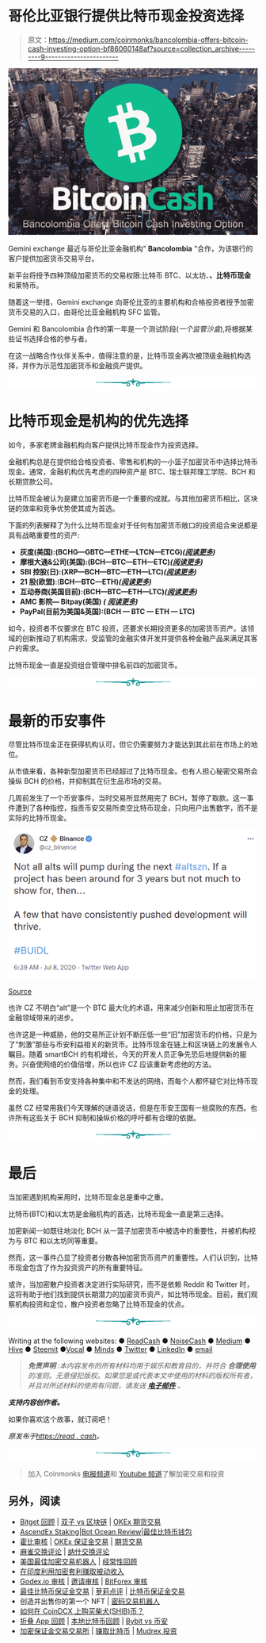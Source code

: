 # 哥伦比亚银行提供比特币现金投资选择

> 原文：<https://medium.com/coinmonks/bancolombia-offers-bitcoin-cash-investing-option-bf86060148af?source=collection_archive---------9----------------------->

![](img/9d7a61095e5a529927bc6e14fa3b0ed0.png)

Gemini exchange 最近与哥伦比亚金融机构" **Bancolombia** "合作，为该银行的客户提供加密货币交易平台。

新平台将授予四种顶级加密货币的交易权限:比特币 BTC、以太坊、**、比特币现金**和莱特币。

随着这一举措，Gemini exchange 向哥伦比亚的主要机构和合格投资者授予加密货币交易的入口，由哥伦比亚金融机构 SFC 监管。

Gemini 和 Bancolombia 合作的第一年是一个测试阶段(*一个监管沙盒*),将根据某些证书选择合格的参与者。

在这一战略合作伙伴关系中，值得注意的是，比特币现金再次被顶级金融机构选择，并作为示范性加密货币和金融资产提供。

![](img/f45130952a53784172d47cb34123d59a.png)

# 比特币现金是机构的优先选择

如今，多家老牌金融机构向客户提供比特币现金作为投资选择。

金融机构总是在提供给合格投资者、零售和机构的一小篮子加密货币中选择比特币现金。通常，金融机构优先考虑的四种资产是 BTC、瑞士联邦理工学院、BCH 和长期贷款公司。

比特币现金被认为是建立加密货币是一个重要的成就。与其他加密货币相比，区块链的效率和竞争优势使其成为首选。

下面的列表解释了为什么比特币现金对于任何有加密货币敞口的投资组合来说都是具有战略重要性的资产:

*   **灰度(美国):(BCHG—GBTC—ETHE—LTCN—ETCG)*(***[***阅读更多***](https://read.cash/@Pantera/grayscales-bitcoin-cash-trust-to-become-sec-reporting-company-84ac9c2c)***)***
*   **摩根大通&公司(美国):(BCH—BTC—ETH—ETC)*(***[***阅读更多***](https://read.cash/@Pantera/jpmorgan-allows-access-to-retail-investing-in-bitcoin-cash-c82844b4)***)***
*   **SBI 控股(日):(XRP—BCH—BTC—ETH—LTC)*(***[***阅读更多***](https://read.cash/@Pantera/bitcoin-cash-was-selected-by-sbi-bank-for-the-first-crypto-fund-in-japan-049ea9b7)***)***
*   **21 股(欧盟)**:(**BCH—BTC—ETH)*(***[***阅读更多***](https://read.cash/@Pantera/bitcoin-cash-etp-in-europe-abch-01effa54)***)***
*   **互动券商(美国目前):(BCH—BTC—ETH—LTC)*(***[***阅读更多***](https://read.cash/@Pantera/this-350-billion-fund-is-now-offering-bitcoin-cash-trading-f70f44e1)***)***
*   **AMC 影院— Bitpay(美国) *(*** [***阅读更多***](https://read.cash/@Pantera/amc-theaters-announced-bitcoin-cash-as-a-payment-method-1136eed0)***)***
*   **PayPal(目前为美国&英国):(BCH — BTC — ETH — LTC)**

如今，投资者不仅要求在 BTC 投资，还要求长期投资更多的加密货币资产。该领域的创新推动了机构需求，受监管的金融实体开发并提供各种金融产品来满足其客户的需求。

比特币现金一直是投资组合管理中排名前四的加密货币。

![](img/f45130952a53784172d47cb34123d59a.png)

# 最新的币安事件

尽管比特币现金正在获得机构认可，但它仍需要努力才能达到其此前在市场上的地位。

从市值来看，各种新型加密货币已经超过了比特币现金。也有人担心秘密交易所会操纵 BCH 的价格，并抑制其在衍生品市场的交易。

几周前发生了一个币安事件，当时交易所显然用完了 BCH，暂停了取款。这一事件遭到了各种指控，指责币安交易所卖空比特币现金，只向用户出售数字，而不是实际的比特币现金。

![](img/9edec488f2a1060f915db3a32d0e3a21.png)

[Source](https://twitter.com/cz_binance/status/1280708000928296960)

也许 CZ 不明白“alt”是一个 BTC 最大化的术语，用来减少创新和阻止加密货币在金融领域带来的进步。

也许这是一种威胁，他的交易所正计划不断压低一些“旧”加密货币的价格，只是为了“刺激”那些与币安利益相关的新货币。比特币现金在链上和区块链上的发展令人瞩目。随着 smartBCH 的有机增长，今天的开发人员正争先恐后地提供新的服务。兴奋使网络的价值倍增，所以也许 CZ 应该重新考虑他的方法。

然而，我们看到币安支持各种集中和不发达的网络，而每个人都怀疑它对比特币现金的处理。

虽然 CZ 经常用我们今天理解的谜语说话，但是在币安王国有一些腐败的东西。也许所有这些关于 BCH 抑制和操纵价格的呼吁都有合理的依据。

![](img/f45130952a53784172d47cb34123d59a.png)

# 最后

当加密遇到机构采用时，比特币现金总是重中之重。

比特币(BTC)和以太坊是金融机构的首选，比特币现金一直是第三选择。

加密新闻一如既往地淡化 BCH 从一篮子加密货币中被选中的重要性，并被机构视为与 BTC 和以太坊同等重要。

然而，这一事件凸显了投资者分散各种加密货币资产的重要性。人们认识到，比特币现金包含了作为投资资产的所有重要特征。

或许，当加密散户投资者决定进行实际研究，而不是依赖 Reddit 和 Twitter 时，这将有助于他们找到提供长期潜力的加密货币资产，如比特币现金。目前，我们观察机构投资和定位，散户投资者忽略了比特币现金的优点。

![](img/f45130952a53784172d47cb34123d59a.png)

Writing at the following websites: ● [ReadCash](https://read.cash/@Pantera) ● [NoiseCash](https://noise.cash/u/Pantera99) ● [Medium](/@panterabch) ● [Hive](https://hive.blog/@pantera1) ● [Steemit](https://steemit.com/@pantera1) ●[Vocal](https://vocal.media/authors/pantera) ● [Minds](https://www.minds.com/pantera99/) ● [Twitter](https://twitter.com/Panterabch) ● [LinkedIn](https://www.linkedin.com/in/panterabch/) ● [email](https://read.cash/@Pantera/localcryptos-p2p-exchange-is-now-offering-bitcoin-cash-trading-06637230#bad-link)

> ***免责声明*** *:本内容发布的所有材料均用于娱乐和教育目的，并符合* ***合理使用*** *的准则。无意侵犯版权。如果您是或代表本文中使用的材料的版权所有者，并且对所述材料的使用有问题，请发送* [***电子邮件***](https://read.cash/@Pantera/cryptouknowns-battlegrounds-the-crypto-battle-royal-part-i-0ca762da#bad-link) *。*

***支持内容创作者。***

如果你喜欢这个故事，就订阅吧！

*原发布于*[*https://read . cash*](https://read.cash/@Pantera/bancolombia-offers-bitcoin-cash-investing-option-4c46a27b)*。*

![](img/f45130952a53784172d47cb34123d59a.png)

> 加入 Coinmonks [电报频道](https://t.me/coincodecap)和 [Youtube 频道](https://www.youtube.com/c/coinmonks/videos)了解加密交易和投资

## 另外，阅读

*   [Bitget 回顾](https://blog.coincodecap.com/bitget-review) | [双子 vs 区块链](https://blog.coincodecap.com/gemini-vs-blockfi) | [OKEx 期货交易](https://blog.coincodecap.com/okex-futures-trading)
*   [AscendEx Staking](https://blog.coincodecap.com/ascendex-staking)|[Bot Ocean Review](https://blog.coincodecap.com/bot-ocean-review)|[最佳比特币钱包](https://blog.coincodecap.com/bitcoin-wallets-india)
*   [霍比审核](https://blog.coincodecap.com/huobi-review) | [OKEx 保证金交易](https://blog.coincodecap.com/okex-margin-trading) | [期货交易](https://blog.coincodecap.com/futures-trading)
*   [麻雀交换评论](https://blog.coincodecap.com/sparrow-exchange-review) | [纳什交换评论](https://blog.coincodecap.com/nash-exchange-review)
*   [美国最佳加密交易机器人](https://blog.coincodecap.com/crypto-trading-bots-in-the-us) | [经常性回顾](https://blog.coincodecap.com/changelly-review)
*   [在印度利用加密套利赚取被动收入](https://blog.coincodecap.com/crypto-arbitrage-in-india)
*   [Godex.io 审核](/coinmonks/godex-io-review-7366086519fb) | [邀请审核](/coinmonks/invity-review-70f3030c0502) | [BitForex 审核](https://blog.coincodecap.com/bitforex-review)
*   [最佳比特币保证金交易](/coinmonks/bitcoin-margin-trading-exchange-bcbfcbf7b8e3) | [萝莉点评](/coinmonks/lolli-review-e6ddc7895ad8) | [比特币保证金交易](https://blog.coincodecap.com/bityard-margin-trading)
*   创造并出售你的第一个 NFT | [密码交易机器人](https://blog.coincodecap.com/best-crypto-trading-bots)
*   [如何在 CoinDCX 上购买柴犬(SHIB)币？](https://blog.coincodecap.com/buy-shiba-coindcx)
*   [折叠 App 回顾](https://blog.coincodecap.com/fold-app-review) | [本地比特币回顾](/coinmonks/localbitcoins-review-6cc001c6ed56) | [Bybit vs 币安](https://blog.coincodecap.com/bybit-binance-moonxbt)
*   [加密保证金交易交易所](/coinmonks/crypto-margin-trading-exchanges-428b1f7ad108) | [赚取比特币](/coinmonks/earn-bitcoin-6e8bd3c592d9) | [Mudrex 投资](https://blog.coincodecap.com/mudrex-invest-review-the-best-way-to-invest-in-crypto)